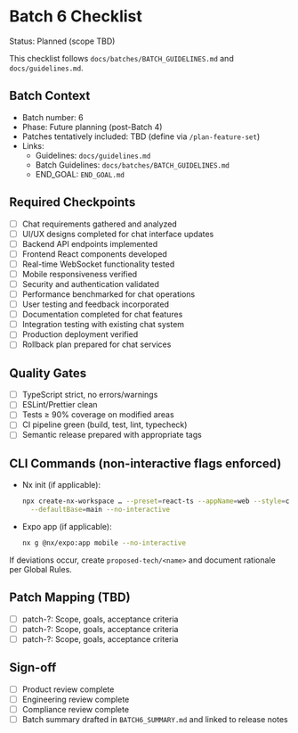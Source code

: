 # Batch 6 Checklist

Status: Planned (scope TBD)

This checklist follows `docs/batches/BATCH_GUIDELINES.md` and `docs/guidelines.md`.

## Batch Context
- Batch number: 6
- Phase: Future planning (post-Batch 4)
- Patches tentatively included: TBD (define via `/plan-feature-set`)
- Links:
  - Guidelines: `docs/guidelines.md`
  - Batch Guidelines: `docs/batches/BATCH_GUIDELINES.md`
  - END_GOAL: `END_GOAL.md`

## Required Checkpoints
- [ ] Chat requirements gathered and analyzed
- [ ] UI/UX designs completed for chat interface updates
- [ ] Backend API endpoints implemented
- [ ] Frontend React components developed
- [ ] Real-time WebSocket functionality tested
- [ ] Mobile responsiveness verified
- [ ] Security and authentication validated
- [ ] Performance benchmarked for chat operations
- [ ] User testing and feedback incorporated
- [ ] Documentation completed for chat features
- [ ] Integration testing with existing chat system
- [ ] Production deployment verified
- [ ] Rollback plan prepared for chat services

## Quality Gates
- [ ] TypeScript strict, no errors/warnings
- [ ] ESLint/Prettier clean
- [ ] Tests ≥ 90% coverage on modified areas
- [ ] CI pipeline green (build, test, lint, typecheck)
- [ ] Semantic release prepared with appropriate tags

## CLI Commands (non-interactive flags enforced)
- Nx init (if applicable):
  ```bash
  npx create-nx-workspace … --preset=react-ts --appName=web --style=css \
    --defaultBase=main --no-interactive
  ```
- Expo app (if applicable):
  ```bash
  nx g @nx/expo:app mobile --no-interactive
  ```

If deviations occur, create `proposed-tech/<name>` and document rationale per Global Rules.

## Patch Mapping (TBD)
- [ ] patch-?: Scope, goals, acceptance criteria
- [ ] patch-?: Scope, goals, acceptance criteria
- [ ] patch-?: Scope, goals, acceptance criteria

## Sign-off
- [ ] Product review complete
- [ ] Engineering review complete
- [ ] Compliance review complete
- [ ] Batch summary drafted in `BATCH6_SUMMARY.md` and linked to release notes
